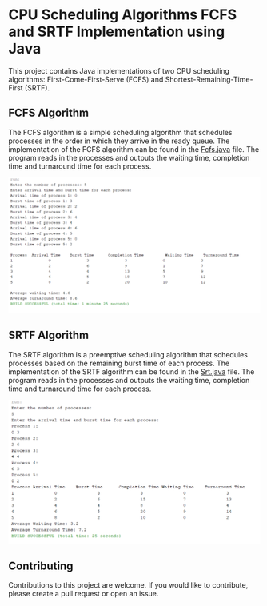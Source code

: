 # CPU Scheduling Algorithms FCFS and SRTF Implementation using Java

This project contains Java implementations of two CPU scheduling algorithms: First-Come-First-Serve (FCFS) and Shortest-Remaining-Time-First (SRTF).

## FCFS Algorithm
The FCFS algorithm is a simple scheduling algorithm that schedules processes in the order in which they arrive in the ready queue. The implementation of the FCFS algorithm can be found in the <a href="https://github.com/marwan-mohamed12/CPU-Scheduling-Algorithms/blob/main/FCFS/fcfs/src/fcfs/Fcfs.java">Fcfs.java</a> file. The program reads in the processes and outputs the waiting time, completion time and turnaround time for each process.

![My Image](FCFS.png)

## SRTF Algorithm
The SRTF algorithm is a preemptive scheduling algorithm that schedules processes based on the remaining burst time of each process. The implementation of the SRTF algorithm can be found in the <a href="https://github.com/marwan-mohamed12/CPU-Scheduling-Algorithms/blob/main/srt/src/srt/Srt.java">Srt.java</a> file. The program reads in the processes and outputs the waiting time, completion time and turnaround time for each process.

![My Image](SRTF.png)

## Contributing
Contributions to this project are welcome. If you would like to contribute, please create a pull request or open an issue.
